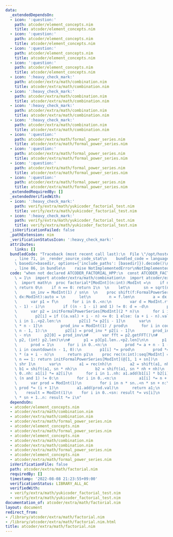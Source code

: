 ```yaml
---
data:
  _extendedDependsOn:
  - icon: ':question:'
    path: atcoder/element_concepts.nim
    title: atcoder/element_concepts.nim
  - icon: ':question:'
    path: atcoder/element_concepts.nim
    title: atcoder/element_concepts.nim
  - icon: ':question:'
    path: atcoder/element_concepts.nim
    title: atcoder/element_concepts.nim
  - icon: ':question:'
    path: atcoder/element_concepts.nim
    title: atcoder/element_concepts.nim
  - icon: ':heavy_check_mark:'
    path: atcoder/extra/math/combination.nim
    title: atcoder/extra/math/combination.nim
  - icon: ':heavy_check_mark:'
    path: atcoder/extra/math/combination.nim
    title: atcoder/extra/math/combination.nim
  - icon: ':heavy_check_mark:'
    path: atcoder/extra/math/combination.nim
    title: atcoder/extra/math/combination.nim
  - icon: ':heavy_check_mark:'
    path: atcoder/extra/math/combination.nim
    title: atcoder/extra/math/combination.nim
  - icon: ':question:'
    path: atcoder/extra/math/formal_power_series.nim
    title: atcoder/extra/math/formal_power_series.nim
  - icon: ':question:'
    path: atcoder/extra/math/formal_power_series.nim
    title: atcoder/extra/math/formal_power_series.nim
  - icon: ':question:'
    path: atcoder/extra/math/formal_power_series.nim
    title: atcoder/extra/math/formal_power_series.nim
  - icon: ':question:'
    path: atcoder/extra/math/formal_power_series.nim
    title: atcoder/extra/math/formal_power_series.nim
  _extendedRequiredBy: []
  _extendedVerifiedWith:
  - icon: ':heavy_check_mark:'
    path: verify/extra/math/yukicoder_factorial_test.nim
    title: verify/extra/math/yukicoder_factorial_test.nim
  - icon: ':heavy_check_mark:'
    path: verify/extra/math/yukicoder_factorial_test.nim
    title: verify/extra/math/yukicoder_factorial_test.nim
  _isVerificationFailed: false
  _pathExtension: nim
  _verificationStatusIcon: ':heavy_check_mark:'
  attributes:
    links: []
  bundledCode: "Traceback (most recent call last):\n  File \"/opt/hostedtoolcache/Python/3.10.6/x64/lib/python3.10/site-packages/onlinejudge_verify/documentation/build.py\"\
    , line 71, in _render_source_code_stat\n    bundled_code = language.bundle(stat.path,\
    \ basedir=basedir, options={'include_paths': [basedir]}).decode()\n  File \"/opt/hostedtoolcache/Python/3.10.6/x64/lib/python3.10/site-packages/onlinejudge_verify/languages/nim.py\"\
    , line 86, in bundle\n    raise NotImplementedError\nNotImplementedError\n"
  code: "when not declared ATCODER_FACTORIAL_HPP:\n  const ATCODER_FACTORIAL_HPP*\
    \ = 1\n  import atcoder/extra/math/combination\n  import atcoder/extra/math/formal_power_series\n\
    \  import math\n  proc factorial*[ModInt](n:int):ModInt =\n    if n >= ModInt.mod():\
    \ return 0\n    if n == 0: return 1\n  \n    let\n      sn = sqrt(n.float).int\n\
    \      sn_inv = ModInt(1) / sn\n  \n    proc shift(f:FormalPowerSeries[ModInt],\
    \ dx:ModInt):auto = \n      let\n        n = f.len\n        a = dx * sn_inv\n\
    \      var p1 = f\n      for i in 0..<n:\n        var d = ModInt.rfact(i) * ModInt.rfact((n\
    \ - 1) - i)\n        if ((n - 1 - i) and 1) != 0: d = -d\n        p1[i] *= d\n\
    \      var p2 = initFormalPowerSeries[ModInt](2 * n)\n      for i in 0..<p2.len:\n\
    \        p2[i] = if ((a.val) + i - n) <= 0: 1 else: (a + i - n).val\n      for\
    \ i in 1..<p2.len:\n        p2[i] *= p2[i - 1]\n      var\n        prod = p2[2\
    \ * n - 1]\n        prod_inv = ModInt(1) / prod\n      for i in countdown(2 *\
    \ n - 1, 1):\n        p2[i] = prod_inv * p2[i - 1]\n        prod_inv *= a + i\
    \ - n\n      p2[0] = prod_inv\n#      var fft = p2.getFFT()\n#      var p3 = fft[].multiply(p1,\
    \ p2, (int) p2.len)\n\n#      p1 = p3[p1.len..<p2.len]\n\n      p1 = (p1 * p2)[p1.len..<p2.len]\n\
    \      prod = 1\n      for i in 0..<n:\n        prod *= a + n - 1 - i\n      for\
    \ i in countdown(n - 1, 0):\n        p1[i] *= prod\n        prod *= p2[n + i]\
    \ * (a + i - n)\n      return p1\n    proc rec(n:int):seq[ModInt] =\n      if\
    \ n == 1: return initFormalPowerSeries[ModInt](@[1, 1 + sn])\n      let nh = n\
    \ shr 1\n      var\n        a1 = rec(nh)\n        a2 = shift(a1, nh)\n       \
    \ b1 = shift(a1, sn * nh)\n        b2 = shift(a1, sn * nh + nh)\n      for i in\
    \ 0..nh: a1[i] *= a2[i]\n      for i in 1..nh: a1.add(b1[i] * b2[i])\n      if\
    \ (n and 1) != 0:\n        for i in 0..<n:\n          a1[i] *= n + sn * i\n  \
    \      var prod = ModInt(1)\n        for i in n * sn..<n * sn + n:\n         \
    \ prod *= (i + 1)\n        a1.add(prod.val)\n      return a1;\n    let vs = rec(sn)\n\
    \    result = ModInt(1)\n    for i in 0..<sn: result *= vs[i]\n    for i in sn\
    \ * sn + 1..n: result *= i\n"
  dependsOn:
  - atcoder/element_concepts.nim
  - atcoder/extra/math/combination.nim
  - atcoder/extra/math/combination.nim
  - atcoder/extra/math/formal_power_series.nim
  - atcoder/element_concepts.nim
  - atcoder/extra/math/formal_power_series.nim
  - atcoder/element_concepts.nim
  - atcoder/extra/math/combination.nim
  - atcoder/extra/math/combination.nim
  - atcoder/extra/math/formal_power_series.nim
  - atcoder/element_concepts.nim
  - atcoder/extra/math/formal_power_series.nim
  isVerificationFile: false
  path: atcoder/extra/math/factorial.nim
  requiredBy: []
  timestamp: '2022-08-08 21:23:55+09:00'
  verificationStatus: LIBRARY_ALL_AC
  verifiedWith:
  - verify/extra/math/yukicoder_factorial_test.nim
  - verify/extra/math/yukicoder_factorial_test.nim
documentation_of: atcoder/extra/math/factorial.nim
layout: document
redirect_from:
- /library/atcoder/extra/math/factorial.nim
- /library/atcoder/extra/math/factorial.nim.html
title: atcoder/extra/math/factorial.nim
---
```


